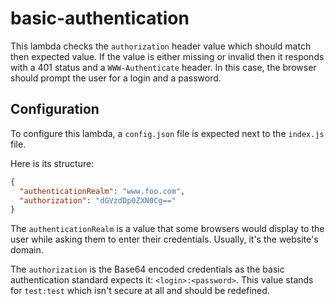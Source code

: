 # basic-authentication

This lambda checks the `authorization` header value which should match then expected value.
If the value is either missing or invalid then it responds with a 401 status and a `WWW-Authenticate` header.
In this case, the browser should prompt the user for a login and a password.

## Configuration

To configure this lambda, a `config.json` file is expected next to the `index.js` file.


Here is its structure:
```json
{
  "authenticationRealm": "www.foo.com",
  "authorization": "dGVzdDp0ZXN0Cg=="
}
```
The `authenticationRealm` is a value that some browsers would display to the user while asking them to enter their credentials. Usually, it's the website's domain.

The `authorization` is the Base64 encoded credentials as the basic authentication standard expects it: `<login>:<password>`. This value stands for `test:test` which isn't secure at all and should be redefined.
